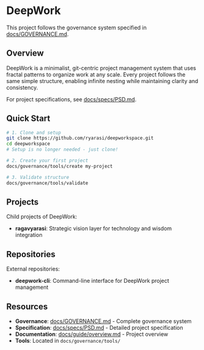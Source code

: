 # DeepWork
<!-- This file follows template @governance/templates/library/T002 -->

This project follows the governance system specified in [docs/GOVERNANCE.md](docs/GOVERNANCE.md).

## Overview

DeepWork is a minimalist, git-centric project management system that uses fractal patterns to organize work at any scale. Every project follows the same simple structure, enabling infinite nesting while maintaining clarity and consistency.

For project specifications, see [docs/specs/PSD.md](docs/specs/PSD.md).

## Quick Start

```bash
# 1. Clone and setup
git clone https://github.com/ryarasi/deepworkspace.git
cd deepworkspace
# Setup is no longer needed - just clone!

# 2. Create your first project
docs/governance/tools/create my-project

# 3. Validate structure
docs/governance/tools/validate
```

## Projects

Child projects of DeepWork:
- **ragavyarasi**: Strategic vision layer for technology and wisdom integration

## Repositories

External repositories:
- **deepwork-cli**: Command-line interface for DeepWork project management

## Resources

- **Governance**: [docs/GOVERNANCE.md](docs/GOVERNANCE.md) - Complete governance system
- **Specification**: [docs/specs/PSD.md](docs/specs/PSD.md) - Detailed project specification
- **Documentation**: [docs/guide/overview.md](docs/guide/overview.md) - Project overview
- **Tools**: Located in `docs/governance/tools/`